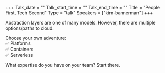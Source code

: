 +++
Talk_date = ""
Talk_start_time = ""
Talk_end_time = ""
Title = "People First, Tech Second"
Type = "talk"
Speakers = ["kim-bannerman"]
+++

Abstraction layers are one of many models. However, there are multiple options/paths to cloud. 

Choose your own adventure:<br/>
✅ Platforms<br/>
✅ Containers<br/>
✅ Serverless<br/>

What expertise do you have on your team? Start there.